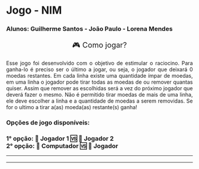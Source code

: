 
<!DOCTYPE html>
<html lang="pt-br">
<head>
    <meta charset="UTF-8">
 <link rel="stylesheet" href="https://cdnjs.cloudflare.com/ajax/libs/font-awesome/4.7.0/css/font-awesome.min.css">
</head>
<body>
  <h1><b>Jogo - NIM</b></h1>  
  <h3><b>Alunos: Guilherme Santos - João Paulo - Lorena Mendes</b></h3> 
 <p style="text-align: center; font-size: 20px;"></i> 🎮 Como jogar? </p>
 <p style="text-align: justify;"> Esse jogo foi desenvolvido com o objetivo de estimular o raciocino. Para ganha-lo é preciso ser o último a jogar, ou seja, o jogador que deixará 0 moedas restantes. Em cada linha existe uma quantidade ímpar de moedas, em uma linha o jogador pode tirar todas as moedas de ou remover quantas quiser. Assim que remover as escolhidas será a vez do próximo jogador que deverá fazer o mesmo. Não é permitido tirar moedas de mais de uma linha, ele deve escolher a linha e a quantidade de moedas a serem removidas.  Se for o ultimo a tirar a(as) moeda(as) restante(s) ganha! </p>

<h3> Opções de jogo disponíveis:<h3>
 <p>1° opção: 👤 Jogador 1 🆚 👤 Jogador 2
<br> 2°  opção: 🤖  Computador  🆚 👤 Jogador </p>
</body>
</html>




---

---

